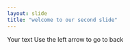 ```yaml
---
layout: slide
title: "welcome to our second slide"
---
```

Your text
Use the left arrow to go to back
